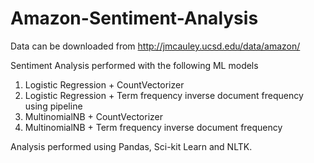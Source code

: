 # Amazon-Sentiment-Analysis

Data can be downloaded from http://jmcauley.ucsd.edu/data/amazon/

Sentiment Analysis performed with the following ML models
1. Logistic Regression + CountVectorizer
2. Logistic Regression + Term frequency inverse document frequency using pipeline
3. MultinomialNB + CountVectorizer
4. MultinomialNB + Term frequency inverse document frequency 

Analysis performed using Pandas, Sci-kit Learn and NLTK.
